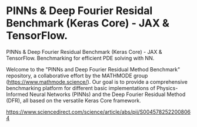 # PINNs & Deep Fourier Residal Benchmark (Keras Core) - JAX & TensorFlow.

PINNs & Deep Fourier Residual Benchmark (Keras Core) - JAX & TensorFlow. Benchmarking for efficient PDE solving with NN.

Welcome to the "PINNs and Deep Fourier Residual Method Benchmark" repository, a collaborative effort by the MATHMODE group (https://www.mathmode.science/). Our goal is to provide a comprehensive benchmarking platform for different basic implementations of Physics-Informed Neural Networks (PINNs) and the Deep Fourier Residual Method (DFR), all based on the versatile Keras Core framework.

https://www.sciencedirect.com/science/article/abs/pii/S0045782522008064
